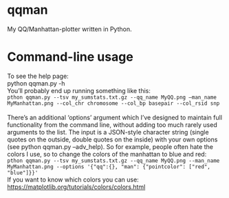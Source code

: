# qqman
My QQ/Manhattan-plotter written in Python.

# Command-line usage
To see the help page:<br>
python qqman.py -h<br>
You’ll probably end up running something like this:<br>
`pthon qqman.py --tsv my_sumstats.txt.gz --qq_name MyQQ.png –man_name MyManhattan.png --col_chr chromosome --col_bp basepair --col_rsid snp`<br>
<br>
There’s an additional ‘options’ argument which I’ve designed to maintain full functionality from the command line, without adding too much rarely used arguments to the list. The input is a JSON-style character string (single quotes on the outside, double quotes on the inside) with your own options (see python qqman.py –adv_help). So for example, people often hate the colors I use, so to change the colors of the manhattan to blue and red:<br>
`pthon qqman.py --tsv my_sumstats.txt.gz --qq_name MyQQ.png --man_name MyManhattan.png --options '{"qq":{}, "man": {"pointcolor": ["red", "blue"]}}'`<br>
If you want to know which colors you can use: https://matplotlib.org/tutorials/colors/colors.html

